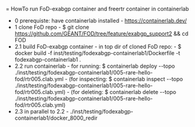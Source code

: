 
= HowTo run FoD-exabgp container and freertr container in containerlab

* 0   prerequiste: have containerlab installed
      - https://containerlab.dev/
* 1   clone FoD repo 
      - $ git clone https://github.com/GEANT/FOD/tree/feature/exabgp_support2 && cd FOD
* 2.1 build FoD-exabgp container
      - in top dir of cloned FoD repo: 
      - $ docker build -f inst/testing/fodexabgp-containerlab1/Dockerfile -t fodexabgp-containerlab1 . 
* 2.2 run containerlab
      - for running:     $ containerlab deploy  --topo ./inst/testing/fodexabgp-containerlab1/005-rare-hello-fod/rtr005.clab.yml
      - (for inspecting: $ containerlab inspect --topo ./inst/testing/fodexabgp-containerlab1/005-rare-hello-fod/rtr005.clab.yml)
      - (for deleting:   $ containerlab delete  --topo ./inst/testing/fodexabgp-containerlab1/005-rare-hello-fod/rtr005.clab.yml)
* 2.3 in parallel to 2.2
      - ./inst/testing/fodexabgp-containerlab1/docker_8000_redir


